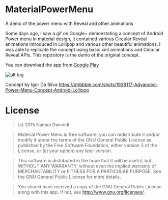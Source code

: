 # MaterialPowerMenu
A demo of the power menu with Reveal and other animations

Some days ago, I saw a gif on Google+ demonstating a concept of Android Power menu in material design, it contained various Circular Reveal animations introduced in 
Lollipop and various other beautiful animations. I was able to replicate the concept using basic xml animations and Circular Reveal APIs. This repository is the demo of 
the original concept.

You can download the app from [Google Play](https://play.google.com/store/apps/details?id=com.naman14.powermenu)

![alt tag](https://raw.githubusercontent.com/naman14/MaterialPowerMenu/master/demo.gif)

 Concept by Igor Da Silva
 https://dribbble.com/shots/1939117-Advanced-Power-Menu-Concept-Android-Lollipop﻿


License
===============
>(c) 2015 Naman Dwivedi 

>Material Power Menu is free software: you can redistribute it and/or modify it under the terms of the GNU General Public License as published by the Free Software Foundation, either version 3 of the License, or (at your option) any later version. 

>This software is distributed in the hope that it will be useful, but WITHOUT ANY WARRANTY; without even the implied warranty of MERCHANTABILITY or FITNESS FOR A PARTICULAR PURPOSE. See the GNU General Public License for more details. 

>You should have received a copy of the GNU General Public License along with this app. If not, see <http://www.gnu.org/licenses/>. 



